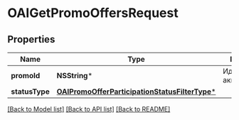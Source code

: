 # OAIGetPromoOffersRequest

## Properties
Name | Type | Description | Notes
------------ | ------------- | ------------- | -------------
**promoId** | **NSString*** | Идентификатор акции. | 
**statusType** | [**OAIPromoOfferParticipationStatusFilterType***](OAIPromoOfferParticipationStatusFilterType.md) |  | [optional] 

[[Back to Model list]](../README.md#documentation-for-models) [[Back to API list]](../README.md#documentation-for-api-endpoints) [[Back to README]](../README.md)


